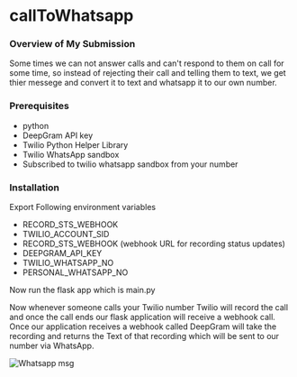 # callToWhatsapp
### Overview of My Submission
Some times we can not answer calls and can't respond to them on call for some time, so instead of rejecting their call and telling them to text, we get thier messege and convert it to text and whatsapp it to our own number.

### Prerequisites

* python
* DeepGram API key
* Twilio Python Helper Library
* Twilio WhatsApp sandbox
* Subscribed to twilio whatsapp sandbox from your number

<!-- [Note:] # Screenshots/demo videos are encouraged! -->
### Installation

Export Following environment variables

* RECORD_STS_WEBHOOK
* TWILIO_ACCOUNT_SID
* RECORD_STS_WEBHOOK (webhook URL for recording status updates)
* DEEPGRAM_API_KEY
* TWILIO_WHATSAPP_NO
* PERSONAL_WHATSAPP_NO

Now run the flask app which is main.py

Now whenever someone calls your Twilio number Twilio will record the call and once the call ends our flask application will receive a webhook call.
Once our application receives a webhook called DeepGram will take the recording and returns the Text of that recording which will be sent to our number via WhatsApp.


![Whatsapp msg](https://user-images.githubusercontent.com/60034233/162704133-7fca1b5b-9e95-4e77-9d97-4ccb34fb19ca.jpeg)


